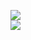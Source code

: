 [![](https://img.shields.io/badge/Made%20With-Github%20Spray-lightgrey.svg?style=for-the-badge&logo=github)](https://github.com/Annihil/github-spray#14633)  
[![](https://i.imgur.com/2DrTn0Z.gif)](https://github.com/Annihil/github-spray)